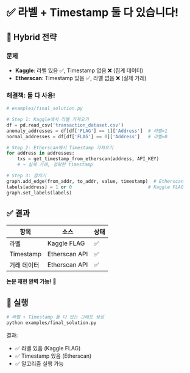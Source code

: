 # ✅ 라벨 + Timestamp 둘 다 있습니다!

## 🔄 Hybrid 전략

### 문제

- **Kaggle**: 라벨 있음 ✅, Timestamp 없음 ❌ (집계 데이터)
- **Etherscan**: Timestamp 있음 ✅, 라벨 없음 ❌ (실제 거래)

### 해결책: 둘 다 사용!

```python
# examples/final_solution.py

# Step 1: Kaggle에서 라벨 가져오기
df = pd.read_csv('transaction_dataset.csv')
anomaly_addresses = df[df['FLAG'] == 1]['Address']  # 라벨=1
normal_addresses = df[df['FLAG'] == 0]['Address']   # 라벨=0

# Step 2: Etherscan에서 Timestamp 가져오기
for address in addresses:
    txs = get_timestamp_from_etherscan(address, API_KEY)
    # → 실제 거래, 정확한 timestamp

# Step 3: 합치기
graph.add_edge(from_addr, to_addr, value, timestamp)  # Etherscan
labels[address] = 1 or 0                            # Kaggle FLAG
graph.set_labels(labels)
```

## ✅ 결과

| 항목        | 소스          | 상태 |
| ----------- | ------------- | ---- |
| 라벨        | Kaggle FLAG   | ✅   |
| Timestamp   | Etherscan API | ✅   |
| 거래 데이터 | Etherscan API | ✅   |

**논문 재현 완벽 가능!** 🎉

## 📝 실행

```bash
# 라벨 + Timestamp 둘 다 있는 그래프 생성
python examples/final_solution.py
```

결과:

- ✅ 라벨 있음 (Kaggle FLAG)
- ✅ Timestamp 있음 (Etherscan)
- ✅ 알고리즘 실행 가능
